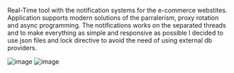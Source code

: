 Real-Time tool with the notification systems for the e-commerce webstites. Application supports modern solutions of the parralerism, proxy rotation and async programming.
The notifications works on the separated threads and to make everything as simple and responsive as possible I decided to use json files and lock directive to avoid the need 
of using external db providers.

![image](https://github.com/user-attachments/assets/82b78f25-de59-44b0-9ee7-a2da25c8c7b1)
![image](https://github.com/user-attachments/assets/308428a9-b335-42f8-b1e9-78c788b775df)

